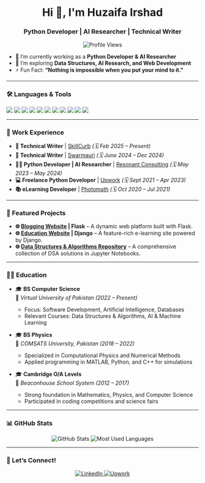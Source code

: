<h1 align="center"> Hi 👋, I'm Huzaifa Irshad</h1>
<h3 align="center">Python Developer | AI Researcher | Technical Writer</h3>

<p align="center">
  <img src="https://komarev.com/ghpvc/?username=irshadhuzaifa&label=Profile%20views&color=0e75b6&style=flat" alt="Profile Views" />
</p>


- 🔭 I’m currently working as a **Python Developer & AI Researcher**  
- 🌱 I’m exploring **Data Structures, AI Research, and Web Development**  
- ⚡ Fun Fact: **“Nothing is impossible when you put your mind to it.”**  

---

### 🛠️ Languages & Tools  
<p align="left">
  <img src="https://img.shields.io/badge/Python-3776AB?style=for-the-badge&logo=python&logoColor=white" />
  <img src="https://img.shields.io/badge/Django-092E20?style=for-the-badge&logo=django&logoColor=white" />
  <img src="https://img.shields.io/badge/Flask-000000?style=for-the-badge&logo=flask&logoColor=white" />
  <img src="https://img.shields.io/badge/PostgreSQL-316192?style=for-the-badge&logo=postgresql&logoColor=white" />
  <img src="https://img.shields.io/badge/MySQL-4479A1?style=for-the-badge&logo=mysql&logoColor=white" />
  <img src="https://img.shields.io/badge/JavaScript-F7DF1E?style=for-the-badge&logo=javascript&logoColor=black" />
  <img src="https://img.shields.io/badge/HTML5-E34F26?style=for-the-badge&logo=html5&logoColor=white" />
  <img src="https://img.shields.io/badge/C%2B%2B-00599C?style=for-the-badge&logo=c%2B%2B&logoColor=white" />
  <img src="https://img.shields.io/badge/Git-F05032?style=for-the-badge&logo=git&logoColor=white" />
  <img src="https://img.shields.io/badge/Github-181717?style=for-the-badge&logo=github&logoColor=white" />
  <img src="https://img.shields.io/badge/Linux-FCC624?style=for-the-badge&logo=linux&logoColor=black" />
</p>

---

### 💼 Work Experience  
- **📝 Technical Writer** | [SkillCurb](https://skillcurb.com/) *(🗓️ Feb 2025 – Present)*
- **📝 Technical Writer** | [Swarmauri](https://swarmauri.com/) *(🗓️ June 2024 – Dec 2024)*
- **👨‍💻 Python Developer | AI Researcher** | [Resonant Consulting](https://resonantai.co.uk/) *(🗓️ May 2023 – May 2024)*
- **💻 Freelance Python Developer** | [Upwork](https://www.upwork.com/freelancers/~0153c203313b275425) *(🗓️ Sept 2021 – Apr 2023)*
- **📚 eLearning Developer** | [Photomath](https://photomath.com/) *(🗓️ Oct 2020 – Jul 2021)*  

---

### 🚀 Featured Projects
- **🌐 [Blogging Website](https://www.mettlesomegenius.net/) | Flask** – A dynamic web platform built with Flask.  
- **🌐 [Education Website](https://www.beaconhome.net/) | Django** – A feature-rich e-learning site powered by Django.  
- **🌐 [Data Structures & Algorithms Repository](https://github.com/irshadhuzaifa/Data-Structures-and-Algorithms)** – A comprehensive collection of DSA solutions in Jupyter Notebooks.  


---

### 🧑‍🎓 Education  

- 🎓 **BS Computer Science**  
  📍 *Virtual University of Pakistan* *(2022 – Present)*  
  - Focus: Software Development, Artificial Intelligence, Databases  
  - Relevant Courses: Data Structures & Algorithms, AI & Machine Learning  

- 🎓 **BS Physics**  
  📍 *COMSATS University, Pakistan* *(2018 – 2022)*  
  - Specialized in Computational Physics and Numerical Methods  
  - Applied programming in MATLAB, Python, and C++ for simulations  

- 🎓 **Cambridge O/A Levels**  
  📍 *Beaconhouse School System* *(2012 – 2017)*  
  - Strong foundation in Mathematics, Physics, and Computer Science  
  - Participated in coding competitions and science fairs  

---

### 📊 GitHub Stats  
<p align="center">
  <img src="https://github-readme-stats.vercel.app/api?username=irshadhuzaifa&show_icons=true&theme=dark" alt="GitHub Stats" />
  <img src="https://github-readme-stats.vercel.app/api/top-langs/?username=irshadhuzaifa&layout=compact&theme=dark" alt="Most Used Languages" />
</p>

---

### 🔗 Let’s Connect!
<p align="center">
  <a href="https://www.linkedin.com/in/irshadhuzaifa/" target="_blank">
    <img src="https://img.shields.io/badge/LinkedIn-0A66C2?style=for-the-badge&logo=linkedin&logoColor=white" alt="LinkedIn"/>
  </a>
  <a href="https://www.upwork.com/freelancers/~0153c203313b275425" target="_blank">
    <img src="https://img.shields.io/badge/Upwork-6FDA44?style=for-the-badge&logo=upwork&logoColor=white" alt="Upwork"/>
  </a>
</p>
